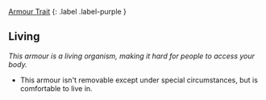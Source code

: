 
[Armour Trait](Game/Core/Armour-Traits)
{: .label .label-purple }

## Living
*This armour is a living organism, making it hard for people to access your body.*
* This armour isn't removable except under special circumstances, but is comfortable to live in.